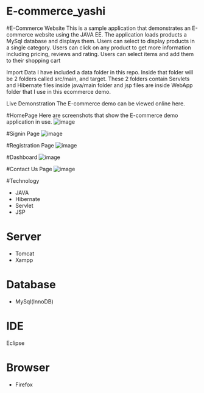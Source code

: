 # E-commerce_yashi
#E-Commerce Website 
This is a sample application that demonstrates an E-commerce website using the JAVA EE. The application loads products a MySql database and displays them. Users can select to display products in a single category. Users can click on any product to get more information including pricing, reviews and rating. Users can select items and add them to their shopping cart

Import Data
I have included a data folder in this repo. Inside that folder will be 2 folders called src/main, and target. These 2 folders contain Servlets and Hibernate files inside java/main folder and jsp files are inside WebApp folder that I use in this ecommerce demo.

Live Demonstration
The E-commerce demo can be viewed online here.

#HomePage
Here are screenshots that show the E-commerce demo application in use.
![image](https://user-images.githubusercontent.com/74744300/196818070-8436baba-4d3a-4055-ad4b-0ce5b00f5464.png)

#Signin Page
![image](https://user-images.githubusercontent.com/74744300/196818240-6aaf4583-8dd8-4ed6-91ac-e94aa54aa5a0.png)

#Registration Page
![image](https://user-images.githubusercontent.com/74744300/196818351-d7c2b8ae-15e0-4f04-a5ce-70b32351618b.png)

#Dashboard
![image](https://user-images.githubusercontent.com/74744300/196819087-d5756f7d-1286-497f-aff6-dc604453ca4b.png)

#Contact Us Page
![image](https://user-images.githubusercontent.com/74744300/196819200-411b8b8b-f22e-4990-88ed-1c5035aa4670.png)


#Technology
* JAVA
* Hibernate
* Servlet
* JSP

# Server
* Tomcat
* Xampp

# Database
* MySql(InnoDB)

# IDE
Eclipse

# Browser
* Firefox

